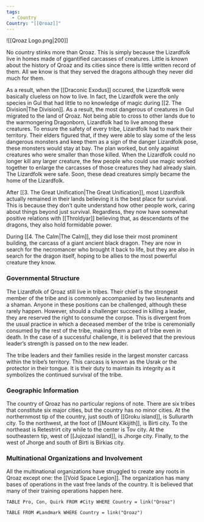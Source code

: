 ```yaml
---
tags:
  - Country
Country: "[[Qroaz]]"
---
```

![[Qroaz Logo.png|200]]

No country stinks more than Qroaz. This is simply because the Lizardfolk live in homes made of gigantified carcasses of creatures. Little is known about the history of Qroaz and its cities since there is little written record of them. All we know is that they served the dragons although they never did much for them.

As a result, when the [[Draconic Exodus]] occured, the Lizardfolk were basically clueless on how to live. In fact, the Lizardfolk were the only species in Gul that had little to no knowledge of magic during [[2. The Division|The Division]]. As a result, the most dangerous of creatures in Gul migrated to the land of Qroaz. Not being able to cross to other lands due to the warmongering Dragonborn, Lizardfolk had to live among these creatures. To ensure the safety of every tribe, Lizardfolk had to mark their territory. Their elders figured that, if they were able to slay some of the less dangerous monsters and keep them as a sign of the danger Lizardfolk pose, these monsters would stay at bay. The plan worked, but only against creatures who were smaller than those killed. When the Lizardfolk could no longer kill any larger creature, the few people who could use magic worked together to enlarge the carcasses of those creatures they had already slain. The Lizardfolk were safe. Soon, these dead creatures simply became the home of the Lizardfolk. 

After [[3. The Great Unification|The Great Unification]], most Lizardfolk actually remained in their lands believing it is the best place for survival. This is because they don’t quite understand how other people work, caring about things beyond just survival. Regardless, they now have somewhat positive relations with [[Throldyar]] believing that, as descendants of the dragons, they also hold formidable power.

During [[4. The Calm|The Calm]], they did lose their most prominent building, the carcass of a giant ancient black dragon. They are now in search for the necromancer who brought it back to life, but they are also in search for the dragon itself, hoping to be allies to the most powerful creature they know.

### Governmental Structure

The Lizardfolk of Qroaz still live in tribes. Their chief is the strongest member of the tribe and is commonly accompanied by two lieutenants and a shaman. Anyone in these positions can be challenged, although these rarely happen. However, should a challenger succeed in killing a  leader, they are reserved the right to consume the corpse. This is divergent from the usual practice in which a deceased member of the tribe is ceremonially consumed by the rest of the tribe, making them a part of tribe even in death. In the case of a successful challenge, it is believed that the previous leader’s strength is passed on to the new leader. 

The tribe leaders and their families reside in the largest monster carcass within the tribe’s territory. This carcass is known as the Usrak or the protector in their tongue. It is their duty to maintain its integrity as it symbolizes the continued survival of the tribe. 

### Geographic Information

The country of Qroaz has no particular regions of note. There are six tribes that constitute six major cities, but the country has no minor cities. At the northernmost tip of the country, just south of [[Groku island]], is Sullurarth city. To the northwest, at the foot of [[Mount Kikijith]], is Birti city. To the northeast is Retestrirt city while to the center is Tov city. At the southeastern tip, west of [[Jujozaxl island]], is Jhorge city. Finally, to the west of Jhorge and south of Birti is Birkias city.

### Multinational Organizations and Involvement

All the multinational organizations have struggled to create any roots in Qroaz except one: the [[Void Space Legion]]. The organization has many bases of operations in the vast free lands of the country. It is believed that many of their training operations happen here.

```dataview
TABLE Pro, Con, Quirk FROM #City WHERE Country = link("Qroaz")

```
```dataview
TABLE FROM #Landmark WHERE Country = link("Qroaz")

```
